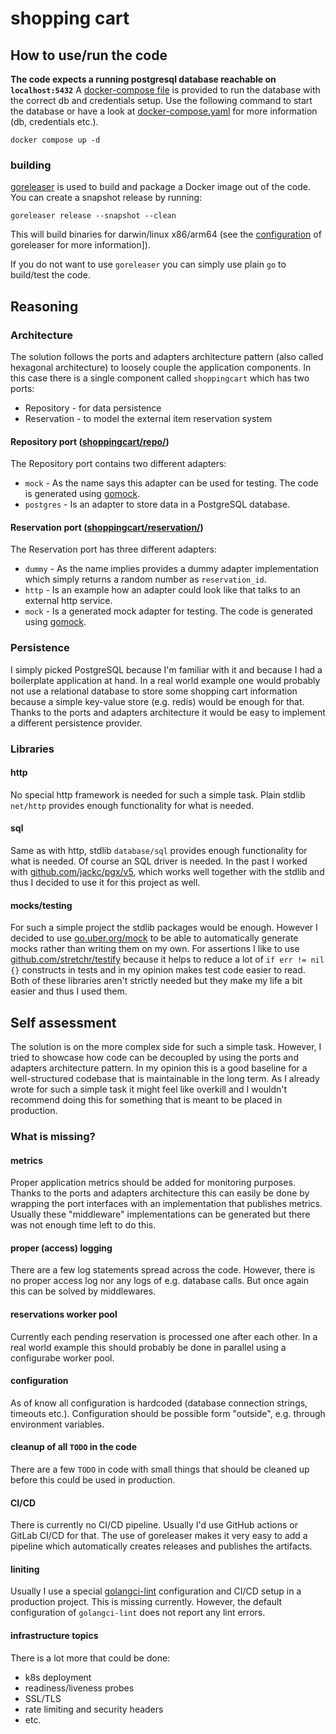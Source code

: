 # shopping cart

## How to use/run the code
**The code expects a running postgresql database reachable on `localhost:5432`** A [docker-compose file](docker-compose.yaml) is provided to run
the database with the correct db and credentials setup. Use the following command to start the database or have a look at
[docker-compose.yaml](docker-compose.yaml) for more information (db, credentials etc.).
```shell
docker compose up -d
```

### building
[goreleaser](https://goreleaser.com/) is used to build and package a Docker image out of the code. You can create a
snapshot release by running:

```shell
goreleaser release --snapshot --clean
```

This will build binaries for darwin/linux x86/arm64 (see the [configuration](.goreleaser.yaml) of goreleaser for more
information]).

If you do not want to use `goreleaser` you can simply use plain `go` to build/test the code.

## Reasoning
### Architecture
The solution follows the ports and adapters architecture pattern (also called hexagonal architecture) to loosely couple the application components. In this case there is a single
component called `shoppingcart` which has two ports:
- Repository - for data persistence
- Reservation - to model the external item reservation system

#### Repository port ([shoppingcart/repo/](shoppingcart/repo/))
The Repository port contains two different adapters:

- `mock` - As the name says this adapter can be used for testing. The code is generated using [gomock](https://github.com/uber-go/mock).
- `postgres` - Is an adapter to store data in a PostgreSQL database.

#### Reservation port ([shoppingcart/reservation/](shoppingcart/reservation/))
The Reservation port has three different adapters:
- `dummy` - As the name implies provides a dummy adapter implementation which simply returns a random number as `reservation_id`.
- `http` - Is an example how an adapter could look like that talks to an external http service.
- `mock` - Is a generated mock adapter for testing. The code is generated using [gomock](https://github.com/uber-go/mock).

### Persistence
I simply picked PostgreSQL because I'm familiar with it and because I had a boilerplate application at hand. In a real
world example one would probably not use a relational database to store some shopping cart information because a simple
key-value store (e.g. redis) would be enough for that. Thanks to the ports and adapters architecture it would be easy to
implement a different persistence provider.

### Libraries

#### http
No special http framework is needed for such a simple task. Plain stdlib `net/http` provides enough functionality for what
is needed.

#### sql
Same as with http, stdlib `database/sql` provides enough functionality for what is needed. Of course an SQL driver is needed.
In the past I worked with [github.com/jackc/pgx/v5](https://pkg.go.dev/github.com/jackc/pgx/v5), which works well together with the stdlib and thus I decided to use it
for this project as well.

#### mocks/testing
For such a simple project the stdlib packages would be enough. However I decided to use [go.uber.org/mock](https://pkg.go.dev/go.uber.org/mock) to be able
to automatically generate mocks rather than writing them on my own. For assertions I like to use [github.com/stretchr/testify](https://pkg.go.dev/github.com/stretchr/testify)
because it helps to reduce a lot of `if err != nil {}` constructs in tests and in my opinion makes test code easier to read.
Both of these libraries aren't strictly needed but they make my life a bit easier and thus I used them.

## Self assessment
The solution is on the more complex side for such a simple task. However, I tried to showcase how code can be decoupled
by using the ports and adapters architecture pattern. In my opinion this is a good baseline for a well-structured codebase
that is maintainable in the long term. As I already wrote for such a simple task it might feel like overkill and I wouldn't
recommend doing this for something that is meant to be placed in production.

### What is missing?
#### metrics
Proper application metrics should be added for monitoring purposes. Thanks to the ports and adapters architecture this can
easily be done by wrapping the port interfaces with an implementation that publishes metrics. Usually these "middleware"
implementations can be generated but there was not enough time left to do this.

#### proper (access) logging
There are a few log statements spread across the code. However, there is no proper access log nor any logs of e.g. database
calls. But once again this can be solved by middlewares.

#### reservations worker pool
Currently each pending reservation is processed one after each other. In a real world example this should probably be done
in parallel using a configurabe worker pool.

#### configuration
As of know all configuration is hardcoded (database connection strings, timeouts etc.). Configuration should be possible
form "outside", e.g. through environment variables.

#### cleanup of all `TODO` in the code
There are a few `TODO` in code with small things that should be cleaned up before this could be used in production.

#### CI/CD
There is currently no CI/CD pipeline. Usually I'd use GitHub actions or GitLab CI/CD for that. The use of goreleaser makes
it very easy to add a pipeline which automatically creates releases and publishes the artifacts.

#### liniting
Usually I use a special [golangci-lint](https://golangci-lint.run/) configuration and CI/CD setup in a production project.
This is missing currently. However, the default configuration of `golangci-lint` does not report any lint errors.

#### infrastructure topics
There is a lot more that could be done:
- k8s deployment
- readiness/liveness probes
- SSL/TLS
- rate limiting and security headers
- etc.


